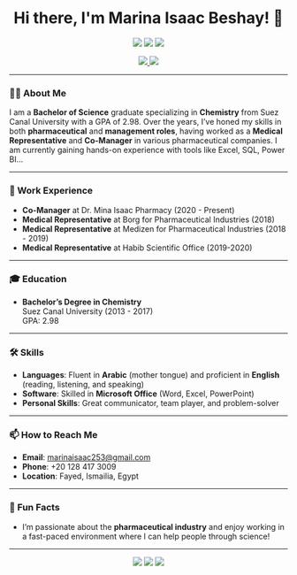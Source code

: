 <h1 align="center">Hi there, I'm Marina Isaac Beshay! 👋</h1>

<p align="center">
  <img src="https://img.shields.io/badge/-Chemist-6C63FF?style=flat&logo=flask&logoColor=white" />
  <img src="https://img.shields.io/badge/-Medical_Representative-FF6B6B?style=flat&logo=medrxiv&logoColor=white" />
  <img src="https://img.shields.io/badge/-Assistant_Manager-4CAF50?style=flat&logo=notion&logoColor=white" />
</p>

<p align="center">
  <a href="mailto:marinaisaac253@gmail.com">
    <img src="https://img.shields.io/badge/-marinaisaac253@gmail.com-D14836?style=flat&logo=Gmail&logoColor=white" />
  </a>
  <a href="tel:01284173009">
    <img src="https://img.shields.io/badge/-01284173009-0A66C2?style=flat&logo=whatsapp&logoColor=white" />
  </a>
</p>

---

### 👩‍🔬 About Me
I am a **Bachelor of Science** graduate specializing in **Chemistry** from Suez Canal University with a GPA of 2.98. Over the years, I’ve honed my skills in both **pharmaceutical** and **management roles**, having worked as a **Medical Representative** and **Co-Manager** in various pharmaceutical companies.
I am currently gaining hands-on experience with tools like Excel, SQL, Power BI...

---

### 💼 Work Experience
- **Co-Manager** at Dr. Mina Isaac Pharmacy (2020 - Present)
- **Medical Representative** at Borg for Pharmaceutical Industries (2018)
- **Medical Representative** at Medizen for Pharmaceutical Industries (2018 - 2019)
- **Medical Representative** at Habib Scientific Office (2019-2020)

---

### 🎓 Education
- **Bachelor’s Degree in Chemistry**  
  Suez Canal University (2013 - 2017)  
  GPA: 2.98

---

### 🛠️ Skills
- **Languages**: Fluent in **Arabic** (mother tongue) and proficient in **English** (reading, listening, and speaking)
- **Software**: Skilled in **Microsoft Office** (Word, Excel, PowerPoint)
- **Personal Skills**: Great communicator, team player, and problem-solver

---

### 📫 How to Reach Me
- **Email**: [marinaisaac253@gmail.com](mailto:marinaisaac253@gmail.com)
- **Phone**: +20 128 417 3009
- **Location**: Fayed, Ismailia, Egypt

---

### 🌟 Fun Facts
- I’m passionate about the **pharmaceutical industry** and enjoy working in a fast-paced environment where I can help people through science!


---

<p align="center">
  <img src="https://img.shields.io/badge/-Microsoft_Office-0078D4?style=flat&logo=microsoft-office&logoColor=white" />
  <img src="https://img.shields.io/badge/-Team_Player-FFD700?style=flat&logo=teamspeak&logoColor=white" />
  <img src="https://img.shields.io/badge/-Communication-4CAF50?style=flat&logo=wechat&logoColor=white" />
</p>


